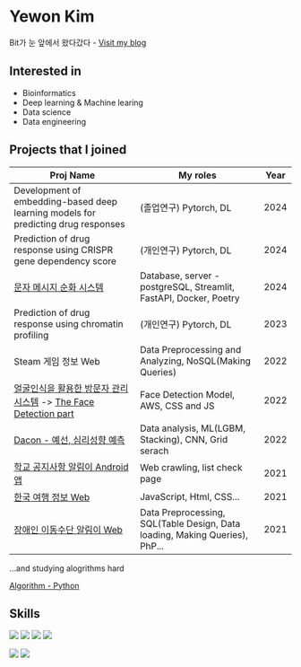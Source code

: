 <!-- ![header](https://capsule-render.vercel.app/api?type=rounded&color=gradient&text=%20@yewon918%20&height=150&fontSize=70&) -->
# Yewon Kim
Bit가 눈 앞에서 왔다갔다 - [Visit my blog](https://yewon918.tistory.com/)



## Interested in
- Bioinformatics
- Deep learning & Machine learing
- Data science
- Data engineering



## Projects that I joined

Proj Name | My roles | Year
----- | ----- | -----
Development of embedding-based deep learning models for predicting drug responses | (졸업연구) Pytorch, DL | 2024
Prediction of drug response using CRISPR gene dependency score | (개인연구) Pytorch, DL | 2024
[문자 메시지 순화 시스템](https://github.com/GIST-AI-Creative-Project-2024Spr/cs-project-2024-team-n.git) | Database, server - postgreSQL, Streamlit, FastAPI, Docker, Poetry | 2024
Prediction of drug response using chromatin profiling | (개인연구) Pytorch, DL | 2023
Steam 게임 정보 Web | Data Preprocessing and Analyzing, NoSQL(Making Queries) | 2022
[얼굴인식을 활용한 방문자 관리 시스템](https://github.com/RTW-2021to2022) -> [The Face Detection part](https://github.com/yewon918/VisitorManagement_ML) | Face Detection Model, AWS, CSS and JS | 2022
[Dacon - 예선, 심리성향 예측](https://dacon.io/competitions/official/235902/codeshare/6209?page=1&dtype=recent) | Data analysis, ML(LGBM, Stacking), CNN, Grid serach | 2022
[학교 공지사항 알림이 Android앱](https://github.com/yewon918/gitSWdeptApp.git) | Web crawling, list check page | 2021
[한국 여행 정보 Web](https://github.com/yewon918/travel-info-page.git) | JavaScript, Html, CSS... | 2021
[장애인 이동수단 알림이 Web](https://github.com/yewon918/PATH.git) | Data Preprocessing, SQL(Table Design, Data loading, Making Queries), PhP... | 2021

...and studying alogrithms hard

[Algorithm - Python](https://github.com/yewon918/Algorithm_study.git)


 
## Skills
<img src="https://img.shields.io/badge/Python-3766AB?style=flat-square&logo=Python&logoColor=white"/></a>
<img src="https://img.shields.io/badge/C-A8B9CC?style=flat-square&logo=C&logoColor=white"></a>
<img src="https://img.shields.io/badge/C++-00599C?style=flat-square&logo=C%2B%2B&&logoColor=white"/></a>
<img src="https://img.shields.io/badge/SQL-4479A1?style=flat-square&logo=MYSQL&logoColor=white"></a>
<!-- <img src="https://img.shields.io/badge/NoSQL-47A248?style=flat-square&logo=MongoDB&logoColor=white"></a> -->
<!-- - Framework -->


<img src = "https://img.shields.io/badge/PyTorch-EE4C2C?style=for-the-badge&logo=pytorch&logoColor=white"></a>
<img src = "https://img.shields.io/badge/docker-257bd6?style=for-the-badge&logo=docker&logoColor=white"></a>
<!-- <img src="https://img.shields.io/badge/TensorFlow-FF6F00?style=flat-square&logo=Tensorflow&logoColor=white"></a> -->


<!-- [![Top Langs](https://github-readme-stats.vercel.app/api/top-langs/?username=yewon918&layout=compact)](https://github.com/yewon918/github-readme-stats)
 -->
